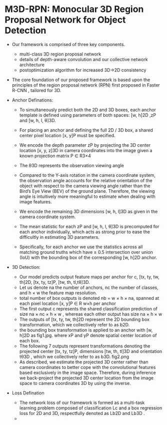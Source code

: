 # M3D-RPN: Monocular 3D Region Proposal Network for Object Detection

- Our framework is comprised of three key components.
    - multi-class 3D region proposal network
    - details of depth-aware convolution and our collective network architecture
    -  postoptimization algorithm for increased 3D→2D consistency

- The core foundation of our proposed framework is based upon the principles of the region proposal network (RPN) first proposed in Faster R-CNN , tailored for 3D.

- Anchor Definations:
    - To simultaneously predict both the 2D and 3D boxes, each anchor template is defined using parameters of both spaces: [w, h]2D ,zP and [w, h, l, θ]3D.
    - For placing an anchor and defining the full 2D / 3D box, a shared center pixel location [x, y]P must be specified.
    - We encode the depth parameter zP by projecting the 3D center location [x, y, z]3D in camera coordinates into the image given a known projection matrix P ∈ R3×4
    - The θ3D represents the observation viewing angle
    - Compared to the Y-axis rotation in the camera coordinate system, the observation angle accounts for the relative orientation of the object with respect to the camera viewing angle rather than the Bird’s Eye View (BEV) of the ground plane. Therefore, the viewing angle is intuitively more meaningful to estimate when dealing with image features.
    - We encode the remaining 3D dimensions [w, h, l]3D as given in the camera coordinate system.

    - The mean statistic for each zP and [w, h, l, θ]3D is precomputed for each anchor individually, which acts as strong prior to ease the difficultly in estimating 3D parameters.
    - Specifically, for each anchor we use the statistics across all matching ground truths which have ≥ 0.5 intersection over union (IoU) with the bounding box of the corresponding [w, h]2D anchor.

- 3D Detection:
    - Our model predicts output feature maps per anchor for c, [tx, ty, tw, th]2D, [tx, ty, tz]P, [tw, th, tl,tθ]3D.
    - Let us denote na the number of anchors, nc the number of classes, and h × w the feature map resolution.
    - total number of box outputs is denoted nb = w × h × na, spanned at each pixel location [x, y]P ∈ R w×h per anchor
    - The first output c represents the shared classification prediction of size na × nc × h × w , whereas each other output has size na × h × w
    - The outputs of [tx, ty, tw, th]2D represent the 2D bounding box transformation, which we collectively refer to as b2D.
    - the bounding box transformation is applied to an anchor with [w, h]2D as fig1.jpg. where xP and yP denote spatial center location of each box.
    - The following 7 outputs represent transformations denoting the projected center [tx, ty, tz]P, dimensions [tw, th, tl]3D and orientation tθ3D , which we collectively refer to as b3D. fig2.png
    - As described, we estimate the projected 3D center rather than camera coordinates to better cope with the convolutional features based exclusively in the image space. Therefore, during inference we back-project the projected 3D center location from the image space  to camera coordinates 3D by using the inverse.
- Loss Defination
    - The network loss of our framework is formed as a multi-task learning problem composed of classification Lc and a box regression loss for 2D and 3D, respectfully denoted as Lb2D and Lb3D .
    - 

